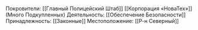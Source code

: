 Покровители:
[[Главный Полицейский Штаб]]
[[Корпорация «НоваТех»]] (Много Подкупленных)
Деятельность:
[[Обеспечение Безопасности]]
Принадлежность:
[[Законные]]
Местоположение:
[[Р-н Северный]]
